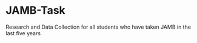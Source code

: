 # JAMB-Task
Research and Data Collection for all students who have taken JAMB in the last five years
